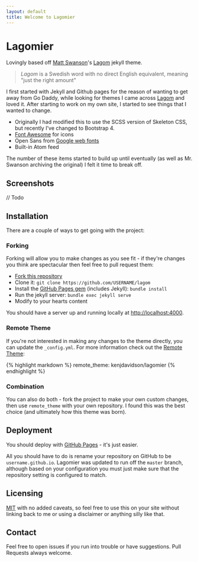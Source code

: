 ```yaml
---
layout: default
title: Welcome to Lagomier
---
```


# Lagomier

Lovingly based off [Matt Swanson][mds]'s [Lagom][lagom] jekyll theme.

>  *Lagom* is a Swedish word with no direct English equivalent, meaning "just the right amount"

I first started with Jekyll and Github pages for the reason of wanting to get away from Go Daddy, while looking for themes I came across [Lagom][lagom] and loved it.  After starting to work on my own site, I started to see things that I wanted to change.   

* Originally I had modified this to use the SCSS version of Skeleton  CSS, but recently I've changed to Bootstrap 4.
* [Font Awesome][font-awesome] for icons
* Open Sans from [Google web fonts][gfonts]
* Built-in Atom feed

The number of these items started to build up until eventually (as well as Mr. Swanson archiving the original) I felt it time to break off.

## Screenshots

// Todo

## Installation

There are a couple of ways to get going with the project:

### Forking

Forking will allow you to make changes as you see fit - if they're changes you think are spectacular then feel free to pull request them:

- [Fork this repository][fork]
- Clone it: `git clone https://github.com/USERNAME/lagom`
- Install the [GitHub Pages gem][pages] (includes Jekyll): `bundle install`
- Run the jekyll server: `bundle exec jekyll serve`
- Modify to your hearts content

You should have a server up and running locally at <http://localhost:4000>.

### Remote Theme

If you're not interested in making any changes to the theme directly, you can update the `_config.yml`.  For more information check out the [Remote Theme][remotetheme]:

{% highlight markdown %}
remote_theme: kenjdavidson/lagomier
{% endhighlight %}

### Combination

You can also do both - fork the project to make your own custom changes, then use `remote_theme` with your own repository.  I found this was the best choice (and ultimately how this theme was born).

## Deployment

You should deploy with [GitHub Pages][pages] - it's just easier.

All you should have to do is rename your repository on GitHub to be `username.github.io`.  Lagomier was updated to run off the `master` branch, although based on your configuration you must just make sure that the repository setting is configured to match.

## Licensing

[MIT](LICENSE) with no added caveats, so feel free to use this on your site without linking back to me or using a disclaimer or anything silly like that.

## Contact

Feel free to open issues if you run into trouble or have suggestions. Pull Requests always welcome.

[j]: http://jekyllrb.com/
[mds]: http://mdswanson.com
[lagom]: https://github.com/swanson/lagom
[skeleton]: http://www.getskeleton.com/
[font-awesome]: http://fortawesome.github.io/Font-Awesome/
[gfonts]: http://www.google.com/fonts/specimen/Open+Sans
[fork]: https://github.com/swanson/lagom/fork
[config]: https://github.com/swanson/lagom/blob/master/_data/theme.yml
[cname]: https://github.com/swanson/lagom/blob/master/CNAME
[favicon]: https://github.com/swanson/lagom/blob/master/favicon.png
[logo]: https://github.com/swanson/lagom/blob/master/logo.png
[pages]: http://pages.github.com
[twitter]: https://twitter.com/_swanson
[pages]: https://github.com/github/pages-gem
[remotetheme]: https://github.com/benbalter/jekyll-remote-theme